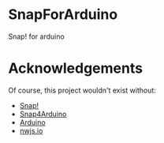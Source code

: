 # SnapForArduino
Snap! for arduino

Acknowledgements
================

Of course, this project wouldn't exist without:

* [Snap!](http://snap.berkeley.edu)
* [Snap4Arduino](http://snap4arduino.org)
* [Arduino](http://arduino.org)
* [nwjs.io](http://nwjs.io)
